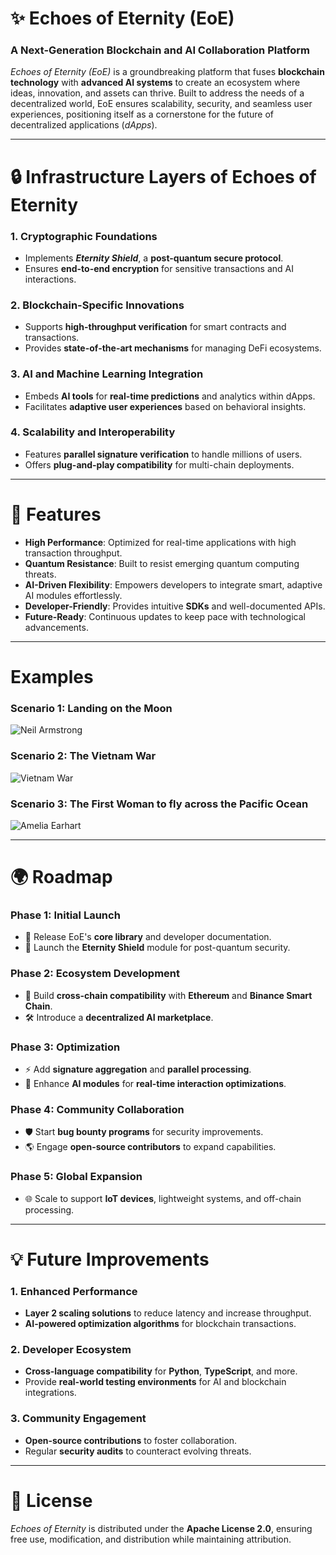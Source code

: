 # **✨ Echoes of Eternity (EoE)**  
### **A Next-Generation Blockchain and AI Collaboration Platform**  

_Echoes of Eternity (EoE)_ is a groundbreaking platform that fuses **blockchain technology** with **advanced AI systems** to create an ecosystem where ideas, innovation, and assets can thrive. Built to address the needs of a decentralized world, EoE ensures scalability, security, and seamless user experiences, positioning itself as a cornerstone for the future of decentralized applications (_dApps_).

---

# **🔒 Infrastructure Layers of Echoes of Eternity**

### **1. Cryptographic Foundations**
- Implements **_Eternity Shield_**, a **post-quantum secure protocol**.  
- Ensures **end-to-end encryption** for sensitive transactions and AI interactions.  

### **2. Blockchain-Specific Innovations**
- Supports **high-throughput verification** for smart contracts and transactions.  
- Provides **state-of-the-art mechanisms** for managing DeFi ecosystems.  

### **3. AI and Machine Learning Integration**
- Embeds **AI tools** for **real-time predictions** and analytics within dApps.  
- Facilitates **adaptive user experiences** based on behavioral insights.  

### **4. Scalability and Interoperability**
- Features **parallel signature verification** to handle millions of users.  
- Offers **plug-and-play compatibility** for multi-chain deployments.  

---

# **🌟 Features**

- **High Performance**: Optimized for real-time applications with high transaction throughput.  
- **Quantum Resistance**: Built to resist emerging quantum computing threats.  
- **AI-Driven Flexibility**: Empowers developers to integrate smart, adaptive AI modules effortlessly.  
- **Developer-Friendly**: Provides intuitive **SDKs** and well-documented APIs.  
- **Future-Ready**: Continuous updates to keep pace with technological advancements.  

---

# **Examples**

### **Scenario 1: Landing on the Moon**
![Neil Armstrong](https://github.com/user-attachments/assets/b5d382bc-e40d-4da1-bda0-1c3f9b2a1f5e)

### **Scenario 2: The Vietnam War**
![Vietnam War](https://github.com/user-attachments/assets/0cf9f627-8bf5-4ced-a71e-595c8c77c482)

### **Scenario 3: The First Woman to fly across the Pacific Ocean**
![Amelia Earhart](https://github.com/user-attachments/assets/501863ee-01cd-448f-b61d-2ee5dc40af54)

---

# **🌍 Roadmap**

### **Phase 1: Initial Launch**
- 🚀 Release EoE's **core library** and developer documentation.  
- 🔐 Launch the **Eternity Shield** module for post-quantum security.  

### **Phase 2: Ecosystem Development**
- 🤝 Build **cross-chain compatibility** with **Ethereum** and **Binance Smart Chain**.  
- 🛠 Introduce a **decentralized AI marketplace**.  

### **Phase 3: Optimization**
- ⚡ Add **signature aggregation** and **parallel processing**.  
- 🚀 Enhance **AI modules** for **real-time interaction optimizations**.  

### **Phase 4: Community Collaboration**
- 🛡 Start **bug bounty programs** for security improvements.  
- 🌎 Engage **open-source contributors** to expand capabilities.  

### **Phase 5: Global Expansion**
- 🌐 Scale to support **IoT devices**, lightweight systems, and off-chain processing.  

---

# **💡 Future Improvements**

### **1. Enhanced Performance**
- **Layer 2 scaling solutions** to reduce latency and increase throughput.  
- **AI-powered optimization algorithms** for blockchain transactions.  

### **2. Developer Ecosystem**
- **Cross-language compatibility** for **Python**, **TypeScript**, and more.  
- Provide **real-world testing environments** for AI and blockchain integrations.  

### **3. Community Engagement**
- **Open-source contributions** to foster collaboration.  
- Regular **security audits** to counteract evolving threats.  

---

# **📜 License**

_Echoes of Eternity_ is distributed under the **Apache License 2.0**, ensuring free use, modification, and distribution while maintaining attribution.
